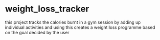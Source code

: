 # weight_loss_tracker
this project tracks the calories burnt in a gym session by adding up individual activities and using this creates a weight loss programme based on the goal decided by the user
